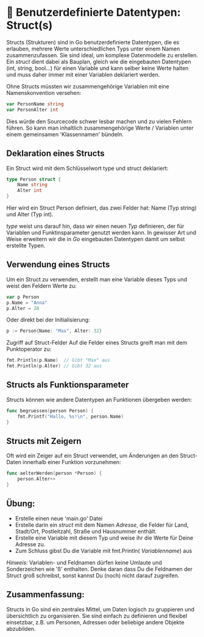 # 🧱 Benutzerdefinierte Datentypen: Struct(s)

Structs (Strukturen) sind in Go benutzerdefinierte Datentypen, die es erlauben, mehrere Werte unterschiedlichen Typs unter einem Namen zusammenzufassen. Sie sind ideal, um komplexe Datenmodelle zu erstellen. Ein *struct* dient dabei als Bauplan, gleich wie die eingebauten Datentypen (int, string, bool...) für einen Variable und kann selber keine Werte halten und muss daher immer mit einer Variablen deklariert werden.

Ohne Structs müssten wir zusammengehörige Variablen mit eine Namenskonvention versehen:

```go
var PersonName string
var PersonAlter int
```

Dies würde den Sourcecode schwer lesbar machen und zu vielen Fehlern führen. So kann man inhaltlich zusammengehörige Werte / Variablen unter einem gemeinsamen 'Klassennamen' bündeln.

## Deklaration eines Structs
Ein Struct wird mit dem Schlüsselwort type und struct deklariert:

```go
type Person struct {
    Name string
    Alter int
}
```

Hier wird ein Struct Person definiert, das zwei Felder hat: Name (Typ string) und Alter (Typ int).

*type* weist uns darauf hin, dass wir einen neuen *Typ* definieren, der für Variablen und Funktinsparameter genutzt werden kann. In gewisser Art und Weise erweitern wir die in *Go* eingebauten Datentypen damit um selbst erstellte Typen.  

## Verwendung eines Structs
Um ein Struct zu verwenden, erstellt man eine Variable dieses Typs und weist den Feldern Werte zu:

```go
var p Person
p.Name = "Anna"
p.Alter = 28
```

Oder direkt bei der Initialisierung:

```go
p := Person{Name: "Max", Alter: 32}
```

Zugriff auf Struct-Felder
Auf die Felder eines Structs greift man mit dem Punktoperator zu:

```go
fmt.Println(p.Name)  // Gibt "Max" aus
fmt.Println(p.Alter) // Gibt 32 aus
```

## Structs als Funktionsparameter
Structs können wie andere Datentypen an Funktionen übergeben werden:

```go
func begruessen(person Person) {
    fmt.Printf("Hallo, %s!\n", person.Name)
}
```

## Structs mit Zeigern
Oft wird ein Zeiger auf ein Struct verwendet, um Änderungen an den Struct-Daten innerhalb einer Funktion vorzunehmen:

```go
func aelterWerden(person *Person) {
    person.Alter++
}
```

## Übung:

* Erstelle einen neue 'main.go' Datei
* Erstelle darin ein *struct* mit dem Namen *Adresse*, die Felder für Land, Stadt/Ort, Postleitzahl, Straße und Hausnummer enthält.
* Erstelle eine Variable mit diesem Typ und weise ihr die Werte für Deine Adresse zu.
* Zum Schluss gibst Du die Variable mit fmt.Println( *Variablenname*) aus

*Hinweis:* Variablen- und Feldnamen dürfen keine Umlaute und Sonderzeichen wie 'ß' enthalten. Denke daran dass Du die Feldnamen der Struct groß schreibst, sonst kannst Du (noch) nicht darauf zugreifen.


## Zusammenfassung:
Structs in Go sind ein zentrales Mittel, um Daten logisch zu gruppieren und übersichtlich zu organisieren. Sie sind einfach zu definieren und flexibel einsetzbar, z.B. um Personen, Adressen oder beliebige andere Objekte abzubilden.


